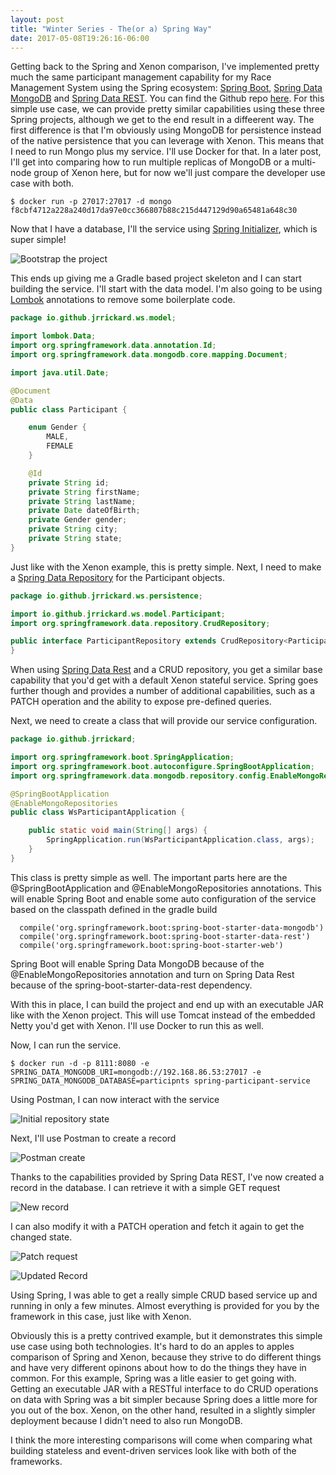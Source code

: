 ```yaml
---
layout: post
title: "Winter Series - The(or a) Spring Way"
date: 2017-05-08T19:26:16-06:00
---
```


Getting back to the Spring and Xenon comparison, I've implemented pretty much the same participant management capability for my Race Management System using the Spring ecosystem: [Spring Boot](https://projects.spring.io/spring-boot/), [Spring Data MongoDB](http://projects.spring.io/spring-data-mongodb/) and [Spring Data REST](http://projects.spring.io/spring-data-rest/). You can find the Github repo [here](https://github.com/jrrickard/ws-spring). For this simple use case, we can provide pretty similar capabilities using these three Spring projects, although we get to the end result in a diffeerent way. The first difference is that I'm obviously using MongoDB for persistence instead of the native persistence that you can leverage with Xenon. This means that I need to run Mongo plus my service. I'll use Docker for that. In a later post, I'll get into comparing how to run multiple replicas of MongoDB or a multi-node group of Xenon here, but for now we'll just compare the developer use case with both.


```
$ docker run -p 27017:27017 -d mongo
f8cbf4712a228a240d17da97e0cc366807b88c215d447129d90a65481a648c30
```

Now that I have a database, I'll the service using [Spring Initializer](http://start.spring.io/), which is super simple! 

![Bootstrap the project]({{site.url}}/images/spring/spring_initializer.png) 

This ends up giving me a Gradle based project skeleton and I can start building the service. I'll start with the data model. I'm also going to be using [Lombok](https://projectlombok.org/) annotations to remove some boilerplate code. 

```java
package io.github.jrrickard.ws.model;

import lombok.Data;
import org.springframework.data.annotation.Id;
import org.springframework.data.mongodb.core.mapping.Document;

import java.util.Date;

@Document
@Data
public class Participant {

    enum Gender {
        MALE,
        FEMALE
    }

    @Id
    private String id;
    private String firstName;
    private String lastName;
    private Date dateOfBirth;
    private Gender gender;
    private String city;
    private String state;
}

``` 

Just like with the Xenon example, this is pretty simple. Next, I need to make a [Spring Data Repository](https://docs.spring.io/spring-data/data-commons/docs/1.6.1.RELEASE/reference/html/repositories.html) for the Participant objects.


```java
package io.github.jrrickard.ws.persistence;

import io.github.jrrickard.ws.model.Participant;
import org.springframework.data.repository.CrudRepository;

public interface ParticipantRepository extends CrudRepository<Participant, String> {
}

```

When using [Spring Data Rest](http://docs.spring.io/spring-data/rest/docs/2.6.3.RELEASE/reference/html/) and a CRUD repository, you get a similar base capability that you'd get with a default Xenon stateful service. Spring goes further though and provides a number of additional capabilities, such as a PATCH operation and the ability to expose pre-defined queries.  

Next, we need to create a class that will provide our service configuration.

```java
package io.github.jrrickard;

import org.springframework.boot.SpringApplication;
import org.springframework.boot.autoconfigure.SpringBootApplication;
import org.springframework.data.mongodb.repository.config.EnableMongoRepositories;

@SpringBootApplication
@EnableMongoRepositories
public class WsParticipantApplication {

	public static void main(String[] args) {
		SpringApplication.run(WsParticipantApplication.class, args);
	}
}
```

This class is pretty simple as well. The important parts here are the @SpringBootApplication and @EnableMongoRepositories annotations. This will enable Spring Boot and enable some auto configuration of the service based on the classpath defined in the gradle build

```
  compile('org.springframework.boot:spring-boot-starter-data-mongodb')
  compile('org.springframework.boot:spring-boot-starter-data-rest')
  compile('org.springframework.boot:spring-boot-starter-web')
```

Spring Boot will enable Spring Data MongoDB because of the @EnableMongoRepositories annotation and turn on Spring Data Rest because of the spring-boot-starter-data-rest dependency.

With this in place, I can build the project and end up with an executable JAR like with the Xenon project. This will use Tomcat instead of the embedded Netty you'd get with Xenon. I'll use Docker to run this as well. 

Now, I can run the service.

```
$ docker run -d -p 8111:8080 -e SPRING_DATA_MONGODB_URI=mongodb://192.168.86.53:27017 -e SPRING_DATA_MONGODB_DATABASE=participnts spring-participant-service
```

Using Postman, I can now interact with the service

![Initial repository state]({{site.url}}/images/spring/spring-data-rest-initial.png) 

Next, I'll use Postman to create a record

![Postman create]({{site.url}}/images/spring/spring-data-rest-post.png)

Thanks to the capabilities provided by Spring Data REST, I've now created a record in the database. I can retrieve it with a simple GET request

![New record]({{site.url}}/images/spring/spring-data-rest-get.png)

I can also modify it with a PATCH operation and fetch it again to get the changed state.

![Patch request]({{site.url}}/images/spring/spring-data-rest-patch.png)

![Updated Record]({{site.url}}/images/spring/spring-data-rest-get-after-patch.png)


Using Spring, I was able to get a really simple CRUD based service up and running in only a few minutes. Almost everything is provided for you by the framework in this case, just like with Xenon. 


Obviously this is a pretty contrived example, but it demonstrates this simple use case using both technologies. It's hard to do an apples to apples comparison of Spring and Xenon, because they strive to do different things and have very different opinons about how to do the things they have in common. For this example, Spring was a litle easier to get going with. Getting an executable JAR with a RESTful interface to do CRUD operations on data with Spring was a bit simpler because Spring does a little more for you out of the box. Xenon, on the other hand, resulted in a slightly simpler deployment because I didn't need to also run MongoDB. 

I think the more interesting comparisons will come when comparing what building stateless and event-driven services  look like with both of the frameworks. 
